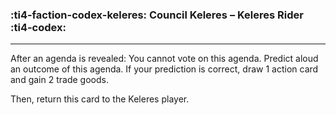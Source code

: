 ### :ti4-faction-codex-keleres: __Council Keleres – Keleres Rider__ :ti4-codex:

---
After an agenda is revealed: You cannot vote on this agenda. Predict aloud an outcome of this agenda.
If your prediction is correct, draw 1 action card and gain 2 trade goods.

Then, return this card to the Keleres player.
